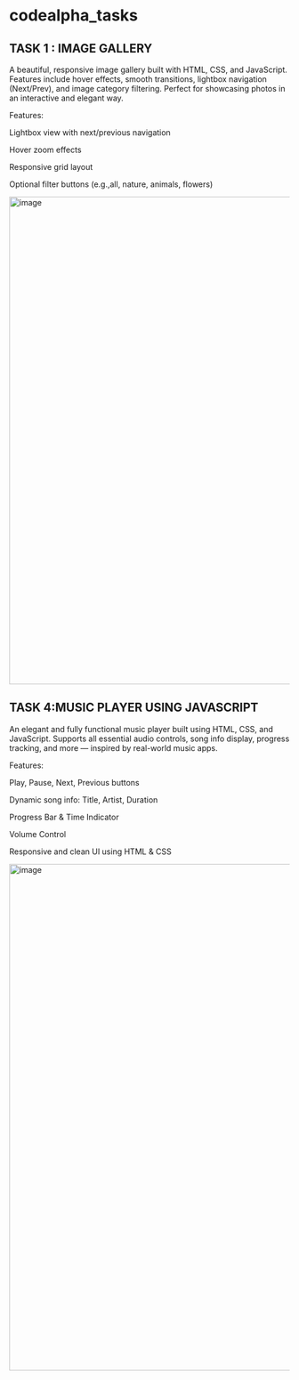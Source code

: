 # codealpha_tasks
## TASK 1 : IMAGE GALLERY


A beautiful, responsive image gallery built with HTML, CSS, and JavaScript. Features include hover effects, smooth transitions, lightbox navigation (Next/Prev), and image category filtering. Perfect for showcasing photos in an interactive and elegant way.

Features:

Lightbox view with next/previous navigation

Hover zoom effects

Responsive grid layout

Optional filter buttons (e.g.,all, nature, animals, flowers)

<img width="1898" height="877" alt="image" src="https://github.com/user-attachments/assets/02f8dc6c-8f55-42e1-a959-7420770837a5" />



## TASK 4:MUSIC PLAYER USING JAVASCRIPT


An elegant and fully functional music player built using HTML, CSS, and JavaScript. Supports all essential audio controls, song info display, progress tracking, and more — inspired by real-world music apps.

 Features:
 
 Play, Pause, Next, Previous buttons
 
 Dynamic song info: Title, Artist, Duration
 
 Progress Bar & Time Indicator
 
 Volume Control
 
 Responsive and clean UI using HTML & CSS

 <img width="1918" height="911" alt="image" src="https://github.com/user-attachments/assets/5014e11b-962e-4d76-b573-305b3e838297" />
